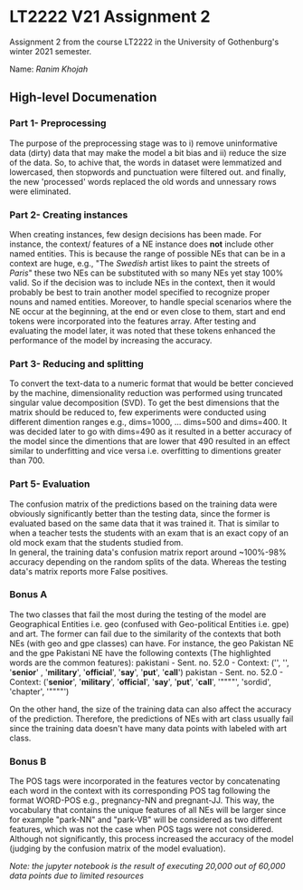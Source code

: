 # LT2222 V21 Assignment 2

Assignment 2 from the course LT2222 in the University of Gothenburg's winter 2021 semester.

Name: *Ranim Khojah*


## High-level Documenation


### Part 1- Preprocessing
The purpose of the preprocessing stage was to i) remove uninformative data (dirty) data that may make the model a bit bias and ii) reduce the size of the data. So, to achive that, the words in dataset were lemmatized and lowercased, then stopwords and punctuation were filtered out. and finally, the new 'processed' words replaced the old words and unnessary rows were eliminated.


### Part 2- Creating instances
When creating instances, few design decisions has been made. For instance, the context/ features of a NE instance does **not** include other named entities. This is because the range of possible NEs that can be in a context are huge, e.g., "The _Swedish_ artist likes to paint the streets of _Paris_" these two NEs can be substituted with so many NEs yet stay 100% valid. So if the decision was to include NEs in the context, then it would probably be best to train another model specified to recognize proper nouns and named entities.
Moreover, to handle special scenarios where the NE occur at the beginning, at the end or even close to them, start and end tokens were incorporated into the features array. After testing and evaluating the model later, it was noted that these tokens enhanced the performance of the model by increasing the accuracy.

### Part 3- Reducing and splitting
To convert the text-data to a numeric format that would be better concieved by the machine, dimensionality reduction was performed using truncated singular value decomposition (SVD). To get the best dimensions that the matrix should be reduced to, few experiments were conducted using different dimention ranges e.g., dims=1000, ... dims=500 and dims=400. It was decided later to go with dims=490 as it resulted in a better accuracy of the model since the dimentions that are lower that 490 resulted in an effect similar to underfitting and vice versa i.e. overfitting to dimentions greater than 700.

### Part 5- Evaluation
The confusion matrix of the predictions based on the training data were obviously significantly better than the testing data, since the former is evaluated based on the same data that it was trained it. That is similar to when a teacher tests the students with an exam that is an exact copy of an old mock exam that the students studied from.  
In general, the training data's confusion matrix report around ~100%-98% accuracy depending on the random splits of the data. Whereas the testing data's matrix reports more False positives.

### Bonus A
The two classes that fail the most during the testing of the model are Geographical Entities i.e. geo (confused with Geo-political Entities i.e. gpe) and art. The former can fail due to the similarity of the contexts that both NEs (with geo and gpe classes) can have. For instance, the geo Pakistan NE and the gpe Pakistani NE have the following contexts (The highlighted words are the common features):
pakistani - Sent. no. 52.0 - Context: ('</S1>', '</S2>', '**senior**' , '**military**', '**official**', '**say**', '**put**', '**call**')
pakistan - Sent. no. 52.0 - Context: ('**senior**', '**military**', '**official**', '**say**', '**put**', '**call**', '""""', 'sordid', 'chapter', '""""')

On the other hand, the size of the training data can also affect the accuracy of the prediction. Therefore, the predictions of NEs with art class usually fail since the training data doesn't have many data points with labeled with art class.


### Bonus B
The POS tags were incorporated in the features vector by concatenating each word in the context with its corresponding POS tag following the format WORD-POS e.g., pregnancy-NN and pregnant-JJ. This way, the vocabulary that contains the unique features of all NEs will be larger since for example "park-NN" and "park-VB" will be considered as two different features, which was not the case when POS tags were not considered. Although not significantly, this process increased the accuracy of the model (judging by the confusion matrix of the model evaluation).



*Note: the jupyter notebook is the result of executing 20,000 out of 60,000 data points due to limited resources*
